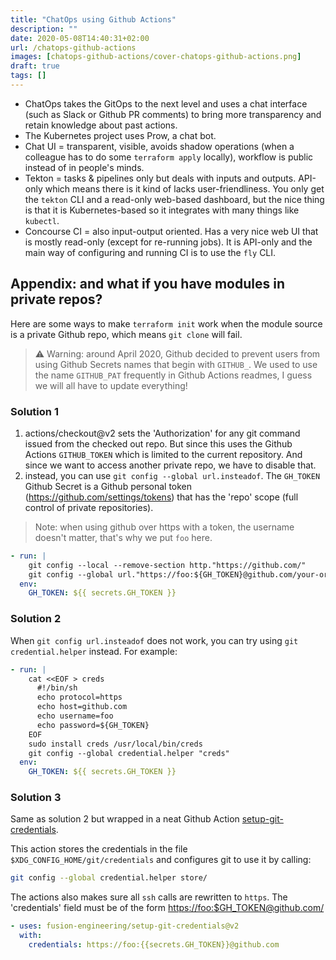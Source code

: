 ```yaml
---
title: "ChatOps using Github Actions"
description: ""
date: 2020-05-08T14:40:31+02:00
url: /chatops-github-actions
images: [chatops-github-actions/cover-chatops-github-actions.png]
draft: true
tags: []
---
```


- ChatOps takes the GitOps to the next level and uses a chat interface
  (such as Slack or Github PR comments) to bring more transparency and
  retain knowledge about past actions.
- The Kubernetes project uses Prow, a chat bot.
- Chat UI = transparent, visible, avoids shadow operations (when a
  colleague has to do some `terraform apply` locally), workflow is public
  instead of in people's minds.
- Tekton = tasks & pipelines only but deals with inputs and outputs.
  API-only which means there is it kind of lacks user-friendliness. You
  only get the `tekton` CLI and a read-only web-based dashboard, but the
  nice thing is that it is Kubernetes-based so it integrates with many
  things like `kubectl`.
- Concourse CI = also input-output oriented. Has a very nice web UI that is
  mostly read-only (except for re-running jobs). It is API-only and the
  main way of configuring and running CI is to use the `fly` CLI.

## Appendix: and what if you have modules in private repos?

Here are some ways to make `terraform init` work when the module source is
a private Github repo, which means `git clone` will fail.

> ⚠️ Warning: around April 2020, Github decided to prevent users from using
> Github Secrets names that begin with `GITHUB_`. We used to use the name
> `GITHUB_PAT` frequently in Github Actions readmes, I guess we will all
> have to update everything!

### Solution 1

1. actions/checkout@v2 sets the 'Authorization' for any git command issued
   from the checked out repo. But since this uses the Github Actions
   `GITHUB_TOKEN` which is limited to the current repository. And since we
   want to access another private repo, we have to disable that.
2. instead, you can use `git config --global url.insteadof`. The `GH_TOKEN`
   Github Secret is a Github personal token
   (<https://github.com/settings/tokens>) that has the 'repo' scope (full
   control of private repositories).

> Note: when using github over https with a token, the username doesn't
matter, that's why we put `foo` here.

```yaml
- run: |
    git config --local --remove-section http."https://github.com/"
    git config --global url."https://foo:${GH_TOKEN}@github.com/your-org".insteadOf "https://github.com/your-org"
  env:
    GH_TOKEN: ${{ secrets.GH_TOKEN }}
```

### Solution 2

When `git config url.insteadof` does not work, you can try using `git
credential.helper` instead. For example:

```yaml
- run: |
    cat <<EOF > creds
      #!/bin/sh
      echo protocol=https
      echo host=github.com
      echo username=foo
      echo password=${GH_TOKEN}
    EOF
    sudo install creds /usr/local/bin/creds
    git config --global credential.helper "creds"
  env:
    GH_TOKEN: ${{ secrets.GH_TOKEN }}
```

### Solution 3

Same as solution 2 but wrapped in a neat Github Action
[setup-git-credentials](https://github.com/marketplace/actions/setup-git-credentials).

This action stores the credentials in the file
`$XDG_CONFIG_HOME/git/credentials` and configures git to use it by calling:

```sh
git config --global credential.helper store/
```

The actions also makes sure all `ssh` calls are rewritten to `https`. The
'credentials' field must be of the form <https://foo:$GH_TOKEN@github.com/>

```yaml
- uses: fusion-engineering/setup-git-credentials@v2
  with:
    credentials: https://foo:{{secrets.GH_TOKEN}}@github.com
```
